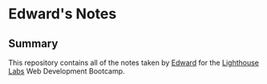 # Edward's Notes
## Summary

This repository contains all of the notes taken by [Edward](https://github.com/edwardkinglee) for the [Lighthouse Labs](https://www.lighthouselabs.ca/) Web Development Bootcamp.